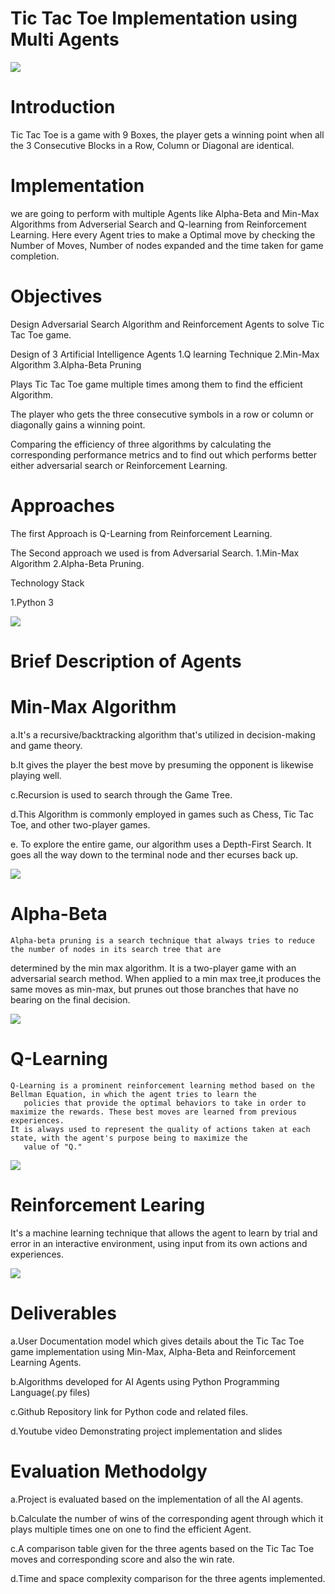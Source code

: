 # Tic Tac Toe Implementation using Multi Agents


![](https://github.com/KalpanaChamala/Tic-Tac-Toe-Project/blob/main/tic%20tac%20toe/tic%201.webp)

   

# Introduction

 Tic Tac Toe is a game with 9 Boxes, the player gets a winning point when all the 3 Consecutive Blocks in a Row, Column or Diagonal are identical.

# Implementation
   
 we are going to perform with multiple Agents like Alpha-Beta and Min-Max Algorithms from Adverserial Search and Q-learning from Reinforcement Learning. Here every Agent tries to make a Optimal move by checking the Number of Moves, Number of nodes expanded and the time taken for game completion.


# Objectives

Design Adversarial Search Algorithm and Reinforcement Agents to solve Tic Tac Toe game.

Design of 3 Artificial Intelligence Agents
 1.Q learning Technique
 2.Min-Max Algorithm
 3.Alpha-Beta Pruning

Plays Tic Tac Toe game multiple times among them to find the efficient Algorithm.

The player who gets the three consecutive symbols in a row or column or diagonally gains a winning point.

Comparing the efficiency of three algorithms by calculating the corresponding performance metrics and to find out which performs better either adversarial search or Reinforcement Learning.

# Approaches
The first Approach is Q-Learning from Reinforcement Learning. 

The Second approach we used is from Adversarial Search.
           1.Min-Max Algorithm
           2.Alpha-Beta Pruning.
           
Technology Stack

1.Python 3

![](https://github.com/KalpanaChamala/Tic-Tac-Toe-Project/blob/main/tic%20tac%20toe/Image.png)


# Brief Description of Agents

# Min-Max Algorithm

  a.It's a recursive/backtracking algorithm that's utilized in decision-making and game theory.

  b.It gives the player the best move by presuming the opponent is likewise playing well.

  c.Recursion is used to search through the Game Tree.

  d.This Algorithm is commonly employed in games such as Chess, Tic Tac Toe, and other two-player games.

  e. To explore the entire game, our algorithm uses a Depth-First Search. It goes all the way down to the terminal node and  ther ecurses back up.
  
  ![](https://github.com/KalpanaChamala/Tic-Tac-Toe-Project/blob/main/tic%20tac%20toe/min%20max.jpeg)

            


# Alpha-Beta 

    Alpha-beta pruning is a search technique that always tries to reduce the number of nodes in its search tree that are 
determined by the min max algorithm. It is a two-player game with an adversarial search method. When applied to a min max tree,it produces the same moves as min-max, but prunes out those branches that have no bearing on the final decision.

![](https://github.com/KalpanaChamala/Tic-Tac-Toe-Project/blob/main/tic%20tac%20toe/alpah%20beta.png)

         

# Q-Learning   

    Q-Learning is a prominent reinforcement learning method based on the Bellman Equation, in which the agent tries to learn the 
       policies that provide the optimal behaviors to take in order to maximize the rewards. These best moves are learned from previous experiences.
    It is always used to represent the quality of actions taken at each state, with the agent's purpose being to maximize the
       value of "Q."    
       
   ![](https://github.com/KalpanaChamala/Tic-Tac-Toe-Project/blob/main/tic%20tac%20toe/q%20learning.jpeg)

 # Reinforcement Learing
 
   It's a machine learning technique that allows the agent to learn by trial and error in an interactive environment, using 
input from its own actions and experiences.  

![](https://github.com/KalpanaChamala/Tic-Tac-Toe-Project/blob/main/tic%20tac%20toe/reinforcemt.png)

       

 # Deliverables

  a.User Documentation model which gives details about the Tic Tac Toe game implementation using Min-Max, Alpha-Beta and         Reinforcement Learning Agents.

  b.Algorithms developed for AI Agents using Python Programming Language(.py files)

  c.Github Repository link for Python code and related files.

  d.Youtube video Demonstrating project implementation and slides
        
 # Evaluation Methodolgy

  a.Project is evaluated based on the implementation of all the AI agents.

  b.Calculate the number of wins of the corresponding agent through which it plays multiple times one on one to find the efficient Agent.

  c.A comparison table given for the three agents based on the Tic Tac Toe moves and corresponding score and also the win rate. 

  d.Time and space complexity comparison for the three agents implemented.
